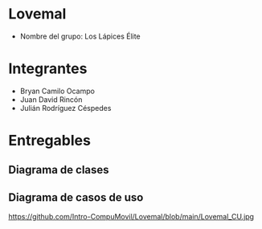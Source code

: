 # Lovemal

- Nombre del grupo: Los Lápices Élite

# Integrantes

- Bryan Camilo Ocampo
- Juan David Rincón
- Julián Rodríguez Céspedes

# Entregables

## Diagrama de clases



## Diagrama de casos de uso

https://github.com/Intro-CompuMovil/Lovemal/blob/main/Lovemal_CU.jpg
